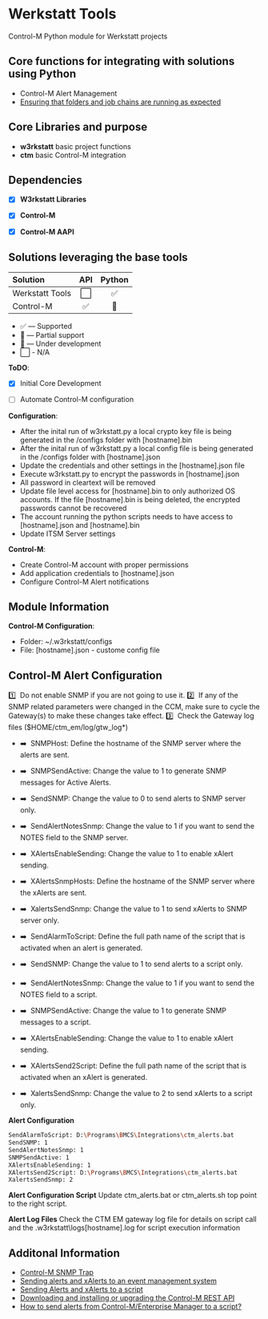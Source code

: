# Werkstatt Tools
Control-M Python module for Werkstatt projects

## Core functions for integrating with solutions using Python
- Control-M Alert Management
- [Ensuring that folders and job chains are running as expected](https://community.bmc.com/s/news/aA33n000000Xb6XCAS/ensuring-that-folders-and-job-chains-are-running-as-expected "Control-M Alert Management")

## Core Libraries and purpose
- **w3rkstatt** basic project functions
- **ctm** basic Control-M integration

## Dependencies
- [X] **W3rkstatt Libraries**
- [X] **Control-M**
- [X] **Control-M AAPI**


## Solutions leveraging the base tools
| Solution                  | API           | Python        |
| :-------------            | :---:         | :---:         | 
| Werkstatt Tools           | ⬜            | ✅    | 
| Control-M                 | ✅            | 🔶    | 



* ✅ — Supported
* 🔶 — Partial support
* 🚧 — Under development
* ⬜ - N/A ️


**ToDO**: 
- [x] Initial Core Development
- [ ] Automate Control-M configuration 


**Configuration**: 
- After the inital run of w3rkstatt.py a local crypto key file is being generated in the /configs folder with [hostname].bin
- After the inital run of w3rkstatt.py a local config file is being generated in the /configs folder with [hostname].json
- Update the credentials and other settings in the [hostname].json file
- Execute w3rkstatt.py to encrypt the passwords in [hostname].json
- All password in cleartext will be removed
- Update file level access for [hostname].bin to only authorized OS accounts. If the file [hostname].bin is being deleted, the encrypted passwords cannot be recovered 
- The account running the python scripts needs to have access to [hostname].json and [hostname].bin
- Update ITSM Server settings

**Control-M**:
- Create Control-M account with proper permissions
- Add application credentials to [hostname].json
- Configure Control-M Alert notifications


## Module Information
**Control-M Configuration**: 
- Folder: ~/.w3rkstatt/configs
- File: [hostname].json - custome config file

## Control-M Alert Configuration
:one: &nbsp;Do not enable SNMP if you are not going to use it. 
:two: &nbsp;If any of the SNMP related parameters were changed in the CCM, make sure to cycle the Gateway(s) to make these changes take effect.
:three: &nbsp;Check the Gateway log files ($HOME/ctm_em/log/gtw_log*)

- :arrow_right: &nbsp;SNMPHost: Define the hostname of the SNMP server where the alerts are sent.
- :arrow_right: &nbsp;SNMPSendActive: Change the value to 1 to generate SNMP messages for Active Alerts.
- :arrow_right: &nbsp;SendSNMP: Change the value to 0 to send alerts to SNMP server only.
- :arrow_right: &nbsp;SendAlertNotesSnmp: Change the value to 1 if you want to send the NOTES field to the SNMP server.
- :arrow_right: &nbsp;XAlertsEnableSending: Change the value to 1 to enable xAlert sending.
- :arrow_right: &nbsp;XAlertsSnmpHosts: Define the hostname of the SNMP server where the xAlerts are sent.
- :arrow_right: &nbsp;XalertsSendSnmp: Change the value to 1 to send xAlerts to SNMP server only.

- :arrow_right: &nbsp;SendAlarmToScript: Define the full path name of the script that is activated when an alert is generated.
- :arrow_right: &nbsp;SendSNMP: Change the value to 1 to send alerts to a script only.
- :arrow_right: &nbsp;SendAlertNotesSnmp: Change the value to 1 if you want to send the NOTES field to a script.
- :arrow_right: &nbsp;SNMPSendActive: Change the value to 1 to generate SNMP messages to a script.
- :arrow_right: &nbsp;XAlertsEnableSending: Change the value to 1 to enable xAlert sending.
- :arrow_right: &nbsp;XAlertsSend2Script: Define the full path name of the script that is activated when an xAlert is generated.
- :arrow_right: &nbsp;XalertsSendSnmp: Change the value to 2 to send xAlerts to a script only.

**Alert Configuration**
```bash
SendAlarmToScript: D:\Programs\BMCS\Integrations\ctm_alerts.bat
SendSNMP: 1
SendAlertNotesSnmp: 1
SNMPSendActive: 1
XAlertsEnableSending: 1
XAlertsSend2Script: D:\Programs\BMCS\Integrations\ctm_alerts.bat
XalertsSendSnmp: 2
```

**Alert Configuration Script**
Update ctm_alerts.bat or ctm_alerts.sh top point to the right script. 

**Alert Log Files**
Check the CTM EM gateway log file for details on script call and the .w3rkstatt\logs\[hostname].log for script execution information

## Additonal Information
- [Control-M SNMP Trap](https://documents.bmc.com/supportu/9.0.20/help/Main_help/en-US/index.htm#45731.htm)
- [Sending alerts and xAlerts to an event management system](https://documents.bmc.com/supportu/9.0.20/help/Main_help/en-US/index.htm#45709.htm)
- [Sending Alerts and xAlerts to a script](https://documents.bmc.com/supportu/9.0.20/help/Main_help/en-US/index.htm#45710.htm)
- [Downloading and installing or upgrading the Control-M REST API](https://docs.bmc.com/docs/automation-api/monthly/installation-1007966461.html#Installation-download)
- [How to send alerts from Control-M/Enterprise Manager to a script?](https://community.bmc.com/s/article/How-to-send-alerts-from-Control-M-Enterprise-Manager-to-a-script)
